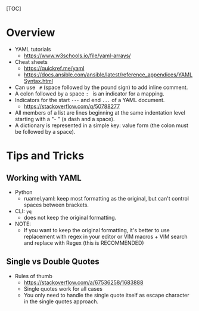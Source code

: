 [TOC]

# Overview

- YAML tutorials
    + https://www.w3schools.io/file/yaml-arrays/
- Cheat sheets
    + https://quickref.me/yaml
    + https://docs.ansible.com/ansible/latest/reference_appendices/YAMLSyntax.html
- Can use ` #` (space followed by the pound sign) to add inline comment.
- A colon followed by a space `: ` is an indicator for a mapping.
- Indicators for the start `---` and end `...` of a YAML document.
    + https://stackoverflow.com/q/50788277
- All members of a list are lines beginning at the same indentation
  level starting with a "- " (a dash and a space).
- A dictionary is represented in a simple key: value form (the colon
  must be followed by a space).

# Tips and Tricks

## Working with YAML

- Python
    + ruamel.yaml: keep most formatting as the original, but can't
      control spaces between brackets.
- CLI: `yq`
    + does not keep the original formatting.
- NOTE:
    + If you want to keep the original formatting, it's better to use
      replacement with regex in your editor or VIM macros + VIM search
      and replace with Regex (this is RECOMMENDED)

## Single vs Double Quotes

- Rules of thumb
    + https://stackoverflow.com/a/67536258/1683888
    + Single quotes work for all cases
    + You only need to handle the single quote itself as escape
      character in the single quotes approach.

